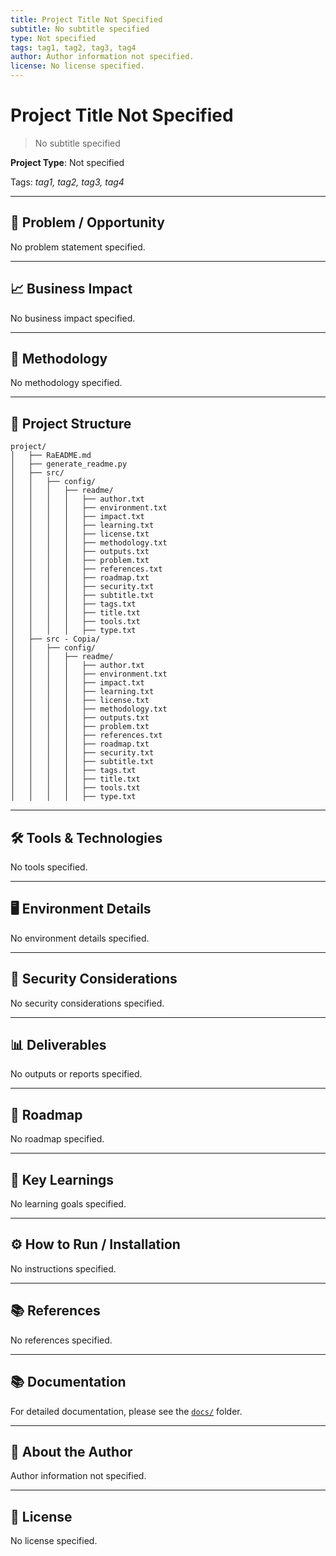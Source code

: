 ```yaml
---
title: Project Title Not Specified
subtitle: No subtitle specified
type: Not specified
tags: tag1, tag2, tag3, tag4
author: Author information not specified.
license: No license specified.
---
```


# Project Title Not Specified

> No subtitle specified

**Project Type**: Not specified

Tags: _tag1, tag2, tag3, tag4_

---

## 📌 Problem / Opportunity

No problem statement specified.

---

## 📈 Business Impact

No business impact specified.

---

## 🧪 Methodology

No methodology specified.

---

## 🧱 Project Structure

```
project/
│   ├── RaEADME.md
│   ├── generate_readme.py
│   ├── src/
│   │   ├── config/
│   │   │   ├── readme/
│   │   │   │   ├── author.txt
│   │   │   │   ├── environment.txt
│   │   │   │   ├── impact.txt
│   │   │   │   ├── learning.txt
│   │   │   │   ├── license.txt
│   │   │   │   ├── methodology.txt
│   │   │   │   ├── outputs.txt
│   │   │   │   ├── problem.txt
│   │   │   │   ├── references.txt
│   │   │   │   ├── roadmap.txt
│   │   │   │   ├── security.txt
│   │   │   │   ├── subtitle.txt
│   │   │   │   ├── tags.txt
│   │   │   │   ├── title.txt
│   │   │   │   ├── tools.txt
│   │   │   │   ├── type.txt
│   ├── src - Copia/
│   │   ├── config/
│   │   │   ├── readme/
│   │   │   │   ├── author.txt
│   │   │   │   ├── environment.txt
│   │   │   │   ├── impact.txt
│   │   │   │   ├── learning.txt
│   │   │   │   ├── license.txt
│   │   │   │   ├── methodology.txt
│   │   │   │   ├── outputs.txt
│   │   │   │   ├── problem.txt
│   │   │   │   ├── references.txt
│   │   │   │   ├── roadmap.txt
│   │   │   │   ├── security.txt
│   │   │   │   ├── subtitle.txt
│   │   │   │   ├── tags.txt
│   │   │   │   ├── title.txt
│   │   │   │   ├── tools.txt
│   │   │   │   ├── type.txt
```

---

## 🛠️ Tools & Technologies

No tools specified.

---

## 🖥️ Environment Details

No environment details specified.

---

## 🔐 Security Considerations

No security considerations specified.

---

## 📊 Deliverables

No outputs or reports specified.

---

## 🚀 Roadmap

No roadmap specified.

---

## 🎯 Key Learnings

No learning goals specified.

---

## ⚙️ How to Run / Installation

No instructions specified.

---

## 📚 References

No references specified.

---

## 📚 Documentation

For detailed documentation, please see the [`docs/`](docs/) folder.

---

## 👤 About the Author

Author information not specified.

---

## 📄 License

No license specified.
